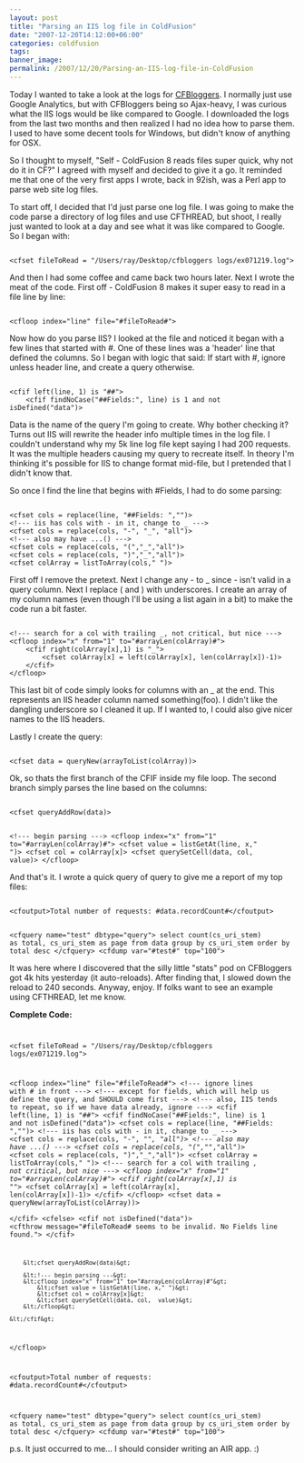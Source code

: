 ```yaml
---
layout: post
title: "Parsing an IIS log file in ColdFusion"
date: "2007-12-20T14:12:00+06:00"
categories: coldfusion 
tags: 
banner_image: 
permalink: /2007/12/20/Parsing-an-IIS-log-file-in-ColdFusion
---
```


Today I wanted to take a look at the logs for <a href="http://www.cfbloggers.org">CFBloggers</a>. I normally just use Google Analytics, but with CFBloggers being so Ajax-heavy, I was curious what the IIS logs would be like compared to Google. I downloaded the logs from the last two months and then realized I had no idea how to parse them. I used to have some decent tools for Windows, but didn't know of anything for OSX.
<!--more-->
So I thought to myself, "Self - ColdFusion 8 reads files super quick, why not do it in CF?" I agreed with myself and decided to give it a go. It reminded me that one of the very first apps I wrote, back in 92ish, was a Perl app to parse web site log files. 

To start off, I decided that I'd just parse one log file. I was going to make the code parse a directory of log files and use CFTHREAD, but shoot, I really just wanted to look at a day and see what it was like compared to Google. So I began with:

<code>
&lt;cfset fileToRead = "/Users/ray/Desktop/cfbloggers logs/ex071219.log"&gt;
</code>

And then I had some coffee and came back two hours later. Next I wrote the meat of the code. First off - ColdFusion 8 makes it super easy to read in a file line by line:

<code>
&lt;cfloop index="line" file="#fileToRead#"&gt;
</code>

Now how do you parse IIS? I looked at the file and noticed it began with a few lines that started with #. One of these lines was a 'header' line that defined the columns. So I began with logic that said: If start with #, ignore unless header line, and create a query otherwise.

<code>
&lt;cfif left(line, 1) is "##"&gt;
	&lt;cfif findNoCase("##Fields:", line) is 1 and not isDefined("data")&gt;
</code>

Data is the name of the query I'm going to create. Why bother checking it? Turns out IIS will rewrite the header info multiple times in the log file. I couldn't understand why my 5k line log file kept saying I had 200 requests. It was the multiple headers causing my query to recreate itself. In theory I'm thinking it's possible for IIS to change format mid-file, but I pretended that I didn't know that.

So once I find the line that begins with #Fields, I had to do some parsing:

<code>
&lt;cfset cols = replace(line, "##Fields: ","")&gt;
&lt;!--- iis has cols with - in it, change to _ ---&gt;
&lt;cfset cols = replace(cols, "-", "_", "all")&gt;
&lt;!--- also may have ...() ---&gt;
&lt;cfset cols = replace(cols, "(","_","all")&gt;
&lt;cfset cols = replace(cols, ")","_","all")&gt;
&lt;cfset colArray = listToArray(cols," ")&gt;
</code>

First off I remove the pretext. Next I change any - to _ since - isn't valid in a query column. Next I replace ( and ) with underscores. I create an array of my column names (even though I'll be using a list again in a bit) to make the code run a bit faster.

<code>
&lt;!--- search for a col with trailing _, not critical, but nice ---&gt;
&lt;cfloop index="x" from="1" to="#arrayLen(colArray)#"&gt;
	&lt;cfif right(colArray[x],1) is "_"&gt;
		&lt;cfset colArray[x] = left(colArray[x], len(colArray[x])-1)&gt;
	&lt;/cfif&gt;
&lt;/cfloop&gt;
</code>

This last bit of code simply looks for columns with an _ at the end. This represents an IIS header column named something(foo). I didn't like the dangling underscore so I cleaned it up. If I wanted to, I could also give nicer names to the IIS headers.

Lastly I create the query:

<code>
&lt;cfset data = queryNew(arrayToList(colArray))&gt;	
</code>

Ok, so thats the first branch of the CFIF inside my file loop. The second branch simply parses the line based on the columns:

<code>
&lt;cfset queryAddRow(data)&gt;

&lt;!--- begin parsing ---&gt;
&lt;cfloop index="x" from="1" to="#arrayLen(colArray)#"&gt;
	&lt;cfset value = listGetAt(line, x," ")&gt;
	&lt;cfset col = colArray[x]&gt;
	&lt;cfset querySetCell(data, col,  value)&gt;
&lt;/cfloop&gt;
</code>

And that's it. I wrote a quick query of query to give me a report of my top files:

<code>
&lt;cfoutput&gt;Total number of requests: #data.recordCount#&lt;/cfoutput&gt;

&lt;cfquery name="test" dbtype="query"&gt;
select 	count(cs_uri_stem) as total, cs_uri_stem as page
from	data
group by cs_uri_stem
order by total desc
&lt;/cfquery&gt;
&lt;cfdump var="#test#" top="100"&gt;
</code>

It was here where I discovered that the silly little "stats" pod on CFBloggers got 4k hits yesterday (it auto-reloads). After finding that, I slowed down the reload to 240 seconds. Anyway, enjoy. If folks want to see an example using CFTHREAD, let me know.

<b>Complete Code:</b>
<code>

&lt;cfset fileToRead = "/Users/ray/Desktop/cfbloggers logs/ex071219.log"&gt;

&lt;cfloop index="line" file="#fileToRead#"&gt;
	&lt;!--- ignore lines with # in front ---&gt;
	&lt;!--- except for fields, which will help us define the query, and SHOULD come first ---&gt;
	&lt;!--- also, IIS tends to repeat, so if we have data already, ignore ---&gt;
	&lt;cfif left(line, 1) is "##"&gt;
		&lt;cfif findNoCase("##Fields:", line) is 1 and not isDefined("data")&gt;
			&lt;cfset cols = replace(line, "##Fields: ","")&gt;
			&lt;!--- iis has cols with - in it, change to _ ---&gt;
			&lt;cfset cols = replace(cols, "-", "_", "all")&gt;
			&lt;!--- also may have ...() ---&gt;
			&lt;cfset cols = replace(cols, "(","_","all")&gt;
			&lt;cfset cols = replace(cols, ")","_","all")&gt;
			&lt;cfset colArray = listToArray(cols," ")&gt;
			&lt;!--- search for a col with trailing _, not critical, but nice ---&gt;
			&lt;cfloop index="x" from="1" to="#arrayLen(colArray)#"&gt;
				&lt;cfif right(colArray[x],1) is "_"&gt;
					&lt;cfset colArray[x] = left(colArray[x], len(colArray[x])-1)&gt;
				&lt;/cfif&gt;
			&lt;/cfloop&gt;
			&lt;cfset data = queryNew(arrayToList(colArray))&gt;	
		&lt;/cfif&gt;
	&lt;cfelse&gt;
		&lt;cfif not isDefined("data")&gt;
			&lt;cfthrow message="#fileToRead# seems to be invalid. No Fields line found."&gt;
		&lt;/cfif&gt;
	
		&lt;cfset queryAddRow(data)&gt;

		&lt;!--- begin parsing ---&gt;
		&lt;cfloop index="x" from="1" to="#arrayLen(colArray)#"&gt;
			&lt;cfset value = listGetAt(line, x," ")&gt;
			&lt;cfset col = colArray[x]&gt;
			&lt;cfset querySetCell(data, col,  value)&gt;
		&lt;/cfloop&gt;

	&lt;/cfif&gt;
&lt;/cfloop&gt;

&lt;cfoutput&gt;Total number of requests: #data.recordCount#&lt;/cfoutput&gt;

&lt;cfquery name="test" dbtype="query"&gt;
select 	count(cs_uri_stem) as total, cs_uri_stem as page
from	data
group by cs_uri_stem
order by total desc
&lt;/cfquery&gt;
&lt;cfdump var="#test#" top="100"&gt;
</code>

p.s. It just occurred to me... I should consider writing an AIR app. :)